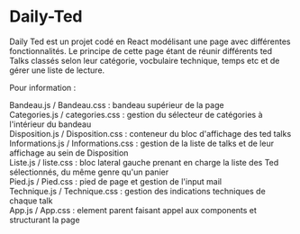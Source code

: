 # Daily-Ted

Daily Ted est un projet codé en React modélisant une page avec différentes fonctionnalités.
Le principe de cette page étant de réunir différents ted Talks classés selon leur catégorie, vocbulaire technique, temps etc et de gérer une liste de lecture.

Pour information :

Bandeau.js / Bandeau.css :            bandeau supérieur de la page                               
Categories.js / categories.css :      gestion du sélecteur de catégories à l'intérieur du bandeau                               
Disposition.js / Disposition.css :    conteneur du bloc d'affichage des ted talks                               
Informations.js / Informations.css :  gestion de la liste de talks et de leur affichage au sein de Disposition                               
Liste.js / liste.css :                bloc lateral gauche prenant en charge la liste des Ted sélectionnés, du même genre qu'un panier                               
Pied.js / Pied.css :                  pied de page et gestion de l'input mail                               
Technique.js / Technique.css :        gestion des indications techniques de chaque talk                               
App.js / App.css :                    element parent faisant appel aux components et structurant la page
